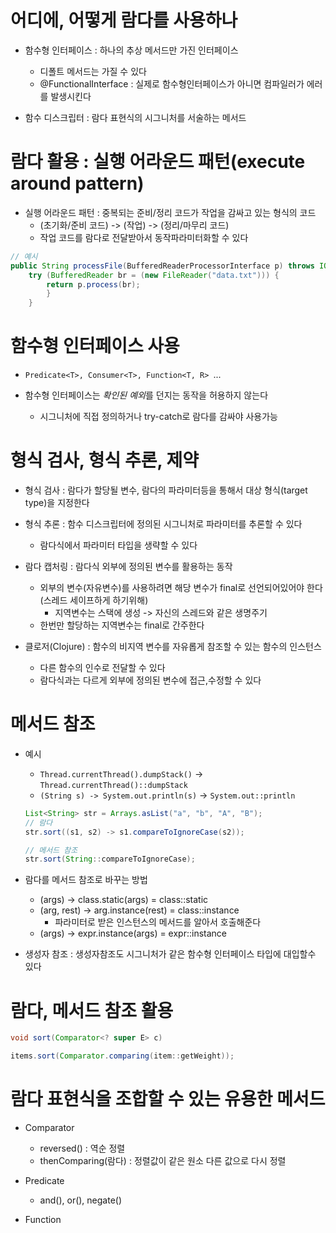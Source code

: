 # 어디에, 어떻게 람다를 사용하나
- 함수형 인터페이스 : 하나의 추상 메서드만 가진 인터페이스
    - 디폴트 메서드는 가질 수 있다
    - @FunctionalInterface : 실제로 함수형인터페이스가 아니면 컴파일러가 에러를 발생시킨다

- 함수 디스크립터 : 람다 표현식의 시그니처를 서술하는 메서드

# 람다 활용 : 실행 어라운드 패턴(execute around  pattern)
- 실행 어라운드 패턴 : 중복되는 준비/정리 코드가 작업을 감싸고 있는 형식의 코드
    - (초기화/준비 코드) -> (작업) -> (정리/마무리 코드)
    - 작업 코드를 람다로 전달받아서 동작파라미터화할 수 있다

```java
// 예시
public String processFile(BufferedReaderProcessorInterface p) throws IOException {
    try (BufferedReader br = (new FileReader("data.txt"))) {
        return p.process(br);
        }
    }
```

# 함수형 인터페이스 사용
- `Predicate<T>, Consumer<T>, Function<T, R> `...

- 함수형 인터페이스는 *확인된 예외*를 던지는 동작을 허용하지 않는다
    - 시그니처에 직접 정의하거나 try-catch로 람다를 감싸야 사용가능

# 형식 검사, 형식 추론, 제약
- 형식 검사 : 람다가 할당될 변수, 람다의 파라미터등을 통해서 대상 형식(target type)을 지정한다

- 형식 추론 : 함수 디스크립터에 정의된 시그니처로 파라미터를 추론할 수 있다
    - 람다식에서 파라미터 타입을 생략할 수 있다


- 람다 캡처링 : 람다식 외부에 정의된 변수를 활용하는 동작
    - 외부의 변수(자유변수)를 사용하려면 해당 변수가 final로 선언되어있어야 한다(스레드 세이프하게 하기위해)
        - 지역변수는 스택에 생성 -> 자신의 스레드와 같은 생명주기 
    - 한번만 할당하는 지역변수는 final로 간주한다

- 클로저(Clojure) : 함수의 비지역 변수를 자유롭게 참조할 수 있는 함수의 인스턴스
    - 다른 함수의 인수로 전달할 수 있다
    - 람다식과는 다르게 외부에 정의된 변수에 접근,수정할 수 있다

# 메서드 참조
- 예시
    - `Thread.currentThread().dumpStack()` -> `Thread.currentThread()::dumpStack`
    - `(String s) -> System.out.println(s)` -> `System.out::println`
    ```java
    List<String> str = Arrays.asList("a", "b", "A", "B");
    // 람다
    str.sort((s1, s2) -> s1.compareToIgnoreCase(s2));

    // 메서드 참조
    str.sort(String::compareToIgnoreCase);
    ```

- 람다를 메서드 참조로 바꾸는 방법
    - (args) -> class.static(args) = class::static
    - (arg, rest) -> arg.instance(rest) = class::instance
        - 파라미터로 받은 인스턴스의 메서드를 알아서 호출해준다
    - (args) -> expr.instance(args) = expr::instance

- 생성자 참조 : 생성자참조도 시그니처가 같은 함수형 인터페이스 타입에 대입할수 있다

# 람다, 메서드 참조 활용
```java
void sort(Comparator<? super E> c)

items.sort(Comparator.comparing(item::getWeight));
```
# 람다 표현식을 조합할 수 있는 유용한 메서드
- Comparator
    - reversed() : 역순 정렬
    - thenComparing(람다) : 정렬값이 같은 원소 다른 값으로 다시 정렬

- Predicate
    - and(), or(), negate()

- Function



